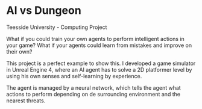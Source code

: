 # AI vs Dungeon

Teesside University - Computing Project

What if you could train your own agents to perform intelligent actions in your game? What if your agents could learn from mistakes and improve on their own?

This project is a perfect example to show this. I developed a game simulator in Unreal Engine 4, where an AI agent has to solve a 2D platformer level by using his own senses and self-learning by experience.

The agent is managed by a neural network, which tells the agent what actions to perform depending on de surrounding environment and the nearest threats.
